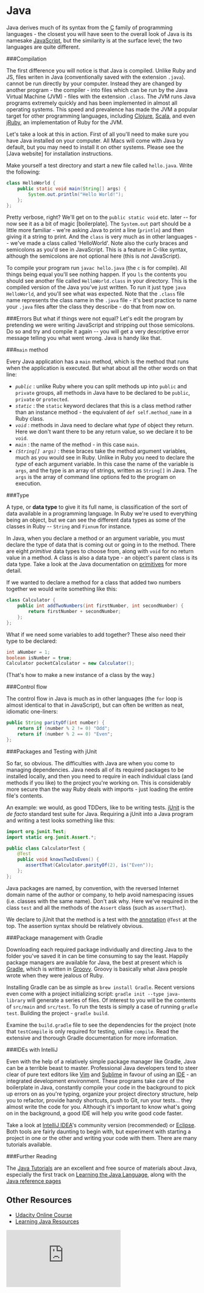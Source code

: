 Java
====

Java derives much of its syntax from the [C] family of programming
languages - the closest you will have seen to the overall look of Java is its
namesake [JavaScript], but the similarity is at the surface level; the two
languages are quite different.

###Compilation

The first difference you will notice is that Java is compiled. Unlike Ruby
and JS, files writen in Java (conventionally saved with the extension `.java`).
cannot be run directly by your computer. Instead they are changed by another
program - the compiler - into files which can be run by the Java Virtual
Machine (JVM) - files with the extension `.class`. The JVM runs Java programs
extremely quickly and has been implemented in almost all operating systems.
This speed and prevalence has made the JVM a popular target for other
programming languages, including [Clojure], [Scala], and even [jRuby], an
implementation of Ruby for the JVM.

Let's take a look at this in action. First of all you'll need to make sure you
have Java installed on your computer. All Macs will come with Java by default,
but you may need to install it on other systems. Please see the [Java website]
for installation instructions.

Make yourself a test directory and start a new file called `hello.java`. Write
the following:

```java
class HelloWorld {
    public static void main(String[] args) {
        System.out.println("Hello World!");
    };
};
```

Pretty verbose, right? We'll get on to the `public static void` etc. later --
for now see it as a bit of magic [boilerplate]. The `System.out` part should be
a little more familiar - we're asking Java to print a line (`println`) and then
giving it a string to print. And the `class` is very much as in other languages
-- we've made a class called 'HelloWorld'. Note also the curly braces and
semicolons as you'd see in JavaScript. This is a feature in C-like syntax,
although the semicolons are not optional here (this is _not_ JavaScript).

To compile your program run `javac hello.java` (the `c` is for compile). All
things being equal you'll see nothing happen. If you `ls` the contents you
should see another file called `HelloWorld.class` in your directory. This is the
compiled version of the Java you've just written. To run it just type
`java HelloWorld`, and you'll see what was expected. Note that the `.class`
file name represents the class name in the `.java` file - it's best practice to
name your `.java` files after the class they describe - do that from now on.

###Errors
But what if things were not equal? Let's edit the program by pretending we
were writing JavaScript and stripping out those semicolons. Do so and try and
compile it again -- you will get a very descriptive error message telling you
what went wrong. Java is handy like that.

###`main` method

Every Java application has a `main` method, which is the method that runs when
the application is executed. But what about all the other words on that line:

- *`public`* : unlike Ruby where you can split methods up into `public` and
  `private` groups, all methods in Java have to be declared to be `public`,
  `private` or `protected`.
- *`static`* : the `static` keyword declares that this is a class method rather
  than an instance method - the equivalent of `def self.method_name` in a Ruby
  class.
- *`void`* : methods in Java need to declare what _type_ of object they return.
  Here we don't want there to be any return value, so we declare it to be
  `void`.
- *`main`* : the name of the method - in this case `main`.
- *`(String[] args)`* : these braces take the method argument variables, much as
  you would see in Ruby. Unlike in Ruby you need to declare the _type_ of each
  argument variable. In this case the name of the variable is `args`, and the
  type is an array of strings, written as `String[]` in Java. The `args` is the
  array of command line options fed to the program on execution.

###Type

A type, or __data type__ to give it its full name, is classification of the sort
of data available in a programming language. In Ruby we're used to everything
being an object, but we can see the different data types as some of the classes
in Ruby -- `String` and `Fixnum` for instance.

In Java, when you declare a method or an argument variable, you must declare the
type of data that is coming out or going in to the method. There are eight
_primitive_ data types to choose from, along with `void` for no return value in
a method. A class is also a data type - an object's parent class is its data
type. Take a look at the Java documentation on [primitives] for more detail.

If we wanted to declare a method for a class that added two numbers together we
would write something like this:

```java
class Calculator {
    public int addTwoNumbers(int firstNumber, int secondNumber) {
        return firstNumber + secondNumber;
    };
};
```

What if we need some variables to add together? These also need their type to
be declared:

```java
int aNumber = 1;
boolean isNumber = true;
Calculator pocketCalculator = new Calculator();
```

(That's how to make a new instance of a class by the way.)

###Control flow

The control flow in Java is much as in other languages (the `for` loop is
almost identical to that in JavaScript), but can often be written as neat,
idiomatic one-liners:

```java
public String parityOf(int number) {
    return if (number % 2 != 0) "Odd";
    return if (number % 2 == 0) "Even";
};
```

###Packages and Testing with jUnit

So far, so obvious. The difficulties with Java are when you come to managing
dependencies. Java needs all of its required packages to be installed locally,
and then you need to require in each individual class (and methods if you
like) to the project you're working on. This is considerably more secure than
the way Ruby deals with imports - just loading the entire file's contents.

An example: we would, as good TDDers, like to be writing tests. [jUnit] is the
_de facto_ standard test suite for Java. Requiring a jUnit into a Java program
and writing a test looks something like this:

```java
import org.junit.Test;
import static org.junit.Assert.*;

public class CalculatorTest {
    @Test
    public void knowsTwoIsEven() {
       assertThat(Calculator.parityOf(2), is("Even"));
    };
};
```

Java packages are named, by convention, with the reversed Internet domain name
of the author or company, to help avoid namespacing issues (i.e. classes with
the same name). Don't ask why. Here we've required in the class `test` and all
the methods of the `Assert` class (such as `assertThat`).

We declare to jUnit that the method is a test with the [annotation] `@Test` at
the top. The assertion syntax should be relatively obvious.

###Package management with Gradle

Downloading each required package individually and directing Java to the folder
you've saved it in can be time consuming to say the least. Happily package
managers are available for Java, the best at present which is [Gradle], which
is written in [Groovy]. Groovy is basically what Java people wrote when they
were jealous of Ruby.

Installing Gradle can be as simple as `brew install Gradle`. Recent versions
even come with a project initializing script: `gradle init --type java-library`
will generate a series of files. Of interest to you will be the contents of
`src/main` and `src/test`. To run the tests is simply a case of running `gradle
test`. Building the project - `gradle build`.

Examine the `build.gradle` file to see the dependencies for the project (note
that `testCompile` is only required for testing, unlike `compile`. Read the
extensive and thorough Gradle documentation for more information.

###IDEs with IntelliJ

Even with the help of a relatively simple package manager like Gradle, Java can
be a terrible beast to master. Professional Java developers tend to steer clear
of pure text editors like [Vim] and [Sublime] in favour of using an [IDE] - an
integrated development environment. These programs take care of the
boilerplate in Java, constantly compile your code in the background to pick up
errors on as you're typing, organize your project directory structure, help you
to refactor, provide handy shortcuts, push to Git, run your tests... they
almost write the code for you. Although it's important to know what's going on
in the background, a good IDE will help you write good code faster.

Take a look at [IntelliJ IDEA]'s community version (recommended) or [Eclipse].
Both tools are fairly daunting to begin with, but experiment with starting
a project in one or the other and writing your code with them. There are many
tutorials available.

###Further Reading

The [Java Tutorials] are an excellent and free source of materials about Java,
especially the first track on [Learning the Java Language], along with the
[Java reference pages]

[annotation]: https://docs.oracle.com/javase/tutorial/java/annotations/index.html
[C]: http://en.wikipedia.org/wiki/C_%28programming_language%29
[Clojure]: http://clojure.org/
[Eclipse]: https://eclipse.org/
[Gradle]: http://www.gradle.org/
[Groovy]: http://groovy.codehaus.org/
[IDE]: http://en.wikipedia.org/wiki/Integrated_development_environment
[IntelliJ IDEA]: https://www.jetbrains.com/idea/
[Java reference pages]: https://docs.oracle.com/javase/8/
[Java Tutorials]: https://docs.oracle.com/javase/tutorial/index.html
[JavaScript]: http://en.wikipedia.org/wiki/JavaScript
[jRuby]: http://jruby.org/
[jUnit]: http://junit.org/
[Learning the Java Language]: https://docs.oracle.com/javase/tutorial/java/index.html
[primitives]: https://docs.oracle.com/javase/tutorial/java/nutsandbolts/datatypes.html
[Scala]: http://www.scala-lang.org/
[Sublime]: http://www.sublimetext.com/
[Vim]: http://en.wikipedia.org/wiki/Vim_(text_editor)

Other Resources
---------------

* [Udacity Online Course](https://www.udacity.com/course/cs046)
* [Learning Java Resources](https://netbeans.org/kb/articles/learn-java.html)


![Tracking pixel](https://githubanalytics.herokuapp.com/course/pills/java.md)
